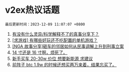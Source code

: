 # v2ex热议话题

`最后更新时间：2023-12-09 11:07:07 +0800`

1. [有没有什么灵异/科学解释不了的真事分享下？](https://www.v2ex.com/t/998674)
1. [[求游戏] 有哪些好玩还不吃配置的单机游戏？](https://www.v2ex.com/t/998658)
1. [[NGA 故事分享]砸车的邻居如何从民事调解上升到刑事立案](https://www.v2ex.com/t/998693)
1. [14 寸还是 16 寸啊，烦死了。](https://www.v2ex.com/t/998667)
1. [新手买车 20-30w 价位 想要新能源 求建议](https://www.v2ex.com/t/998699)
1. [前阵子 btc 1.9w 的时候还想买两万来着，结果忘买了。](https://www.v2ex.com/t/998627)

